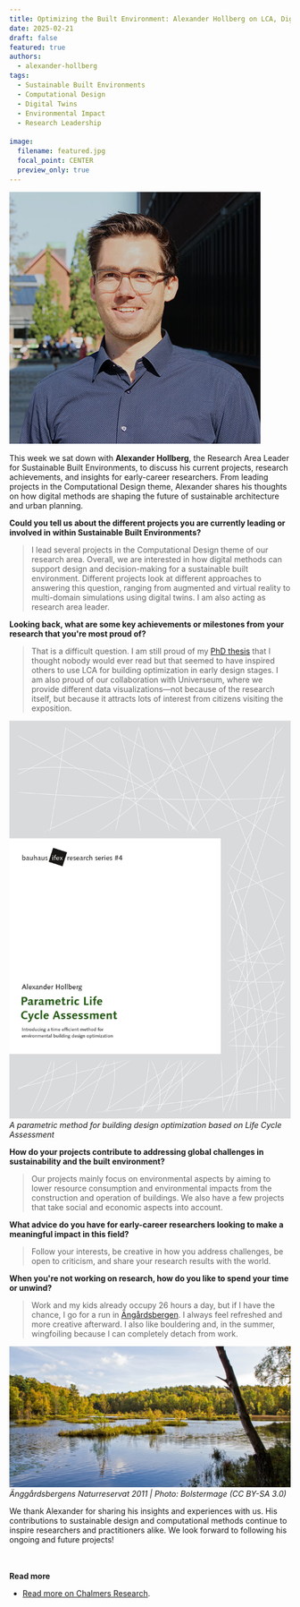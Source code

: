 ```yaml
---
title: Optimizing the Built Environment: Alexander Hollberg on LCA, Digital Twins, and Innovation
date: 2025-02-21
draft: false
featured: true
authors:
  - alexander-hollberg
tags:
  - Sustainable Built Environments
  - Computational Design
  - Digital Twins
  - Environmental Impact
  - Research Leadership

image:
  filename: featured.jpg
  focal_point: CENTER
  preview_only: true
---
```

![Portrait photo of Alexander Hollberg](featured.jpg)

This week we sat down with **Alexander Hollberg**, the Research Area Leader for Sustainable Built Environments, to discuss his current projects, research achievements, and insights for early-career researchers. From leading projects in the Computational Design theme, Alexander shares his thoughts on how digital methods are shaping the future of sustainable architecture and urban planning.

**Could you tell us about the different projects you are currently leading or involved in within Sustainable Built Environments?**

> I lead several projects in the Computational Design theme of our research area. Overall, we are interested in how digital methods can support design and decision-making for a sustainable built environment. Different projects look at different approaches to answering this question, ranging from augmented and virtual reality to multi-domain simulations using digital twins. I am also acting as research area leader.

**Looking back, what are some key achievements or milestones from your research that you're most proud of?**

> That is a difficult question. I am still proud of my [PhD thesis](https://www.db-thueringen.de/receive/dbt_mods_00037445) that I thought nobody would ever read but that seemed to have inspired others to use LCA for building optimization in early design stages. I am also proud of our collaboration with Universeum, where we provide different data visualizations—not because of the research itself, but because it attracts lots of interest from citizens visiting the exposition.

![Alexander's PhD Thesis](thesis-cover.jpg)
*A parametric method for building design optimization based on Life Cycle Assessment*

**How do your projects contribute to addressing global challenges in sustainability and the built environment?**

> Our projects mainly focus on environmental aspects by aiming to lower resource consumption and environmental impacts from the construction and operation of buildings. We also have a few projects that take social and economic aspects into account.

**What advice do you have for early-career researchers looking to make a meaningful impact in this field?**

> Follow your interests, be creative in how you address challenges, be open to criticism, and share your research results with the world.

**When you're not working on research, how do you like to spend your time or unwind?**

> Work and my kids already occupy 26 hours a day, but if I have the chance, I go for a run in [Ängårdsbergen](https://www.goteborg.com/platser/anggardsbergens-naturreservat). I always feel refreshed and more creative afterward. I also like bouldering and, in the summer, wingfoiling because I can completely detach from work.

![Änggårdsbergens Naturreservat 2011 | Photo: Bolstermage (CC BY-SA 3.0)](aenggardsbergens-naturreservat.jpg)
*Änggårdsbergens Naturreservat 2011 | Photo: Bolstermage (CC BY-SA 3.0)*


We thank Alexander for sharing his insights and experiences with us. His contributions to sustainable design and computational methods continue to inspire researchers and practitioners alike. We look forward to following his ongoing and future projects!

<br> </br>
<strong> Read more </strong>
- [Read more on Chalmers Research](https://research.chalmers.se/en/person/hollberg).
